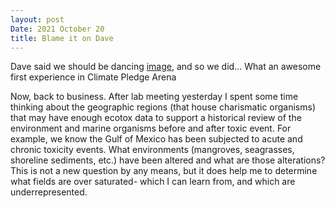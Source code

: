 ```yaml
---
layout: post
Date: 2021 October 20
title: Blame it on Dave
---
```


Dave said we should be dancing [image](https://github.com/ChrisMantegna/ChrisMantegna.github.io/blob/master/images/FooFightersCPA_10-2021.JPG), and so we did... What an awesome first experience in Climate Pledge Arena

Now, back to business. After lab meeting yesterday I spent some time thinking about the geographic regions (that house charismatic organisms) that may have enough ecotox data to support a historical review of the environment and marine organisms before and after toxic event. For example, we know the Gulf of Mexico has been subjected to acute and chronic toxicity events. What environments (mangroves, seagrasses, shoreline sediments, etc.) have been altered and what are those alterations? This is not a new question by any means, but it does help me to determine what fields are over saturated- which I can learn from, and which are underrepresented.
